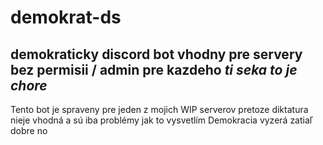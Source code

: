 # demokrat-ds
demokraticky discord bot vhodny pre servery bez permisii / admin pre kazdeho
*ti seka to je chore*
---

Tento bot je spraveny pre jeden z mojich WIP serverov pretoze diktatura nieje vhodná a sú iba problémy jak to vysvetlím
Demokracia vyzerá zatiaľ dobre no
